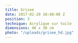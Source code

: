 ```yaml
---
title: Grisee
date: 2017-02-20 10:48:00 Z
position: 3
technique: Acrylique sur toile
dimensions: 40 x 30 cm
photo: "/uploads/grisee_hd.jpg"
---
```


